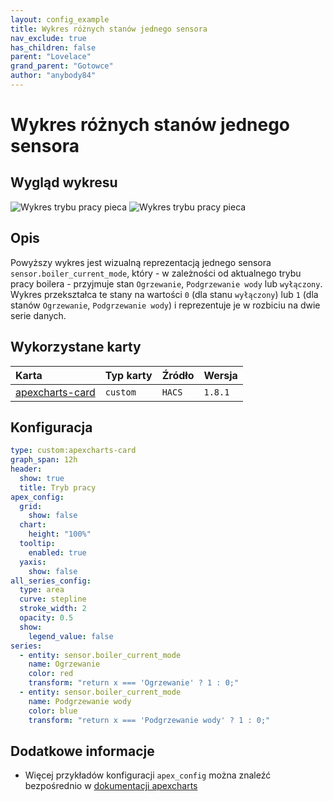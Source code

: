 ```yaml
---
layout: config_example
title: Wykres różnych stanów jednego sensora
nav_exclude: true
has_children: false
parent: "Lovelace"
grand_parent: "Gotowce"
author: "anybody84"
---
```

# Wykres różnych stanów jednego sensora

## Wygląd wykresu

![Wykres trybu pracy pieca](../../../assets/images/wykres-pracy-pieca-dark.jpg)
![Wykres trybu pracy pieca](../../../assets/images/wykres-pracy-pieca-light.JPG)

## Opis

Powyższy wykres jest wizualną reprezentacją jednego sensora `sensor.boiler_current_mode`, który - w zależności od aktualnego trybu pracy boilera - przyjmuje stan  `Ogrzewanie`, `Podgrzewanie wody` lub `wyłączony`. Wykres przekształca te stany na wartości `0` (dla stanu `wyłączony`) lub `1` (dla stanów `Ogrzewanie`, `Podgrzewanie wody`) i reprezentuje je w rozbiciu na dwie serie danych.

## Wykorzystane karty

| Karta                                                             | Typ karty         | Źródło | Wersja |
|:------------------------------------------------------------------|:------------------|:-------|:-------|
| [apexcharts-card](https://github.com/RomRider/apexcharts-card)    | `custom`          | `HACS` |`1.8.1` |

## Konfiguracja

```yaml
type: custom:apexcharts-card
graph_span: 12h
header:
  show: true
  title: Tryb pracy
apex_config:
  grid:
    show: false
  chart:
    height: "100%"
  tooltip:
    enabled: true
  yaxis:
    show: false
all_series_config:
  type: area
  curve: stepline
  stroke_width: 2
  opacity: 0.5
  show:
    legend_value: false
series:
  - entity: sensor.boiler_current_mode
    name: Ogrzewanie
    color: red
    transform: "return x === 'Ogrzewanie' ? 1 : 0;"
  - entity: sensor.boiler_current_mode
    name: Podgrzewanie wody
    color: blue
    transform: "return x === 'Podgrzewanie wody' ? 1 : 0;"
```
## Dodatkowe informacje

* Więcej przykładów konfiguracji `apex_config` można znaleźć bezpośrednio w [dokumentacji apexcharts](https://apexcharts.com/docs/options/)